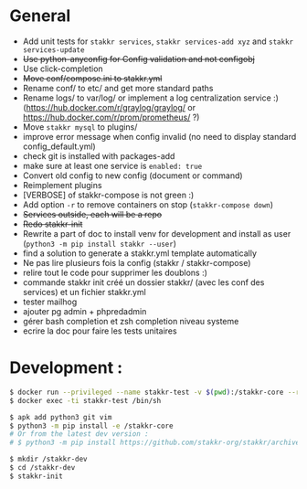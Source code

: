 General
=======
* Add unit tests for `stakkr services`, `stakkr services-add xyz` and `stakkr services-update`
* ~~Use python-anyconfig for Config validation and not configobj~~
* Use click-completion
* ~~Move conf/compose.ini to stakkr.yml~~
* Rename conf/ to etc/ and get more standard paths
* Rename logs/ to var/log/ or implement a log centralization service :) (https://hub.docker.com/r/graylog/graylog/ or https://hub.docker.com/r/prom/prometheus/ ?)
* Move `stakkr mysql` to plugins/
* improve error message when config invalid (no need to display standard config_default.yml)
* check git is installed with packages-add
* make sure at least one service is `enabled: true`
* Convert old config to new config (document or command)
* Reimplement plugins
* [VERBOSE] of stakkr-compose is not green :)
* Add option `-r` to remove containers on stop (`stakkr-compose down`)
* ~~Services outside, each will be a repo~~
* ~~Redo stakkr-init~~
* Rewrite a part of doc to install venv for development and install as user (`python3 -m pip install stakkr --user`)
* find a solution to generate a stakkr.yml template automatically
* Ne pas lire plusieurs fois la config (stakkr / stakkr-compose)
* relire tout le code pour supprimer les doublons :)
* commande stakkr init créé un dossier stakkr/ (avec les conf des services) et un fichier stakkr.yml
* tester mailhog
* ajouter pg admin + phpredadmin
* gérer bash completion et zsh completion niveau systeme
* ecrire la doc pour faire les tests unitaires


# Development :
```bash
$ docker run --privileged --name stakkr-test -v $(pwd):/stakkr-core --rm -d docker:stable-dind
$ docker exec -ti stakkr-test /bin/sh

$ apk add python3 git vim
$ python3 -m pip install -e /stakkr-core
# Or from the latest dev version :
# $ python3 -m pip install https://github.com/stakkr-org/stakkr/archive/v4.0-dev.zip

$ mkdir /stakkr-dev
$ cd /stakkr-dev
$ stakkr-init
```